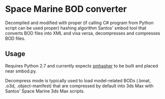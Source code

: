 # Space Marine BOD converter
Decompiled and modified with proper (if calling C# program from Python script can be used proper) hashing algorithm Santos' smbod tool that converts BOD files into XML and visa versa, decompresses and compresses BOD files.

## Usage
Requires Python 2.7 and currently expects [smhasher](https://github.com/sm-augmented/smhasher) to be built and placed near smbod.py.

Decompress mode is typically used to load model-related BODs (.bmat, .o3d, .object-manifest) that are compressed by default into 3ds Max with Santos' Space Marine 3ds Max scripts.
